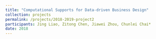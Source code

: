 ```yaml
---
title: "Computational Supports for Data-driven Business Design"
collection: projects
permalink: /projects/2018-2019-project2
participants: Jing Liao, Zitong Chen, Jiawei Zhou, Chunlei Chai*
date: 2018
---
```

